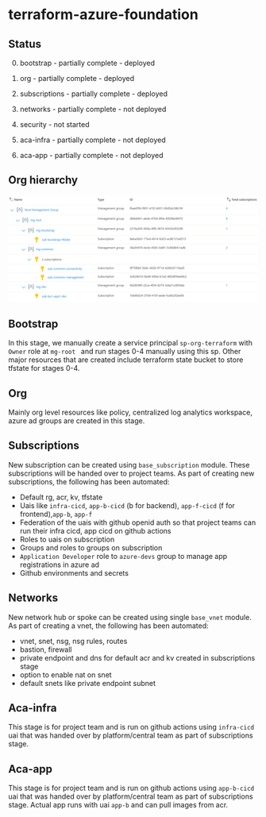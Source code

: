 # terraform-azure-foundation

## Status

0. bootstrap - partially complete - deployed

1. org - partially complete - deployed

2. subscriptions - partially complete - deployed

3. networks - partially complete - not deployed

4. security - not started

5. aca-infra - partially complete - not deployed

6. aca-app - partially complete - not deployed

## Org hierarchy

![Alt text](images/image.png)

## Bootstrap
In this stage, we manually create a service principal ```sp-org-terraform``` with ```Owner``` role at ```mg-root ``` and run stages 0-4 manually using this sp. Other major resources that are created include terraform state bucket to store tfstate for stages 0-4.

## Org
Mainly org level resources like policy, centralized log analytics workspace, azure ad groups are created in this stage. 

## Subscriptions
New subscription can be created using ```base_subscription``` module. These subscriptions will be handed over to project teams. As part of creating new subscriptions, the following has been automated:
- Default rg, acr, kv, tfstate
- Uais like ```infra-cicd```, ```app-b-cicd``` (b for backend), ```app-f-cicd``` (f for frontend),```app-b```, ```app-f```
- Federation of the uais with github openid auth so that project teams can run their infra cicd, app cicd on github actions
- Roles to uais on subscription
- Groups and roles to groups on subscription
- ```Application Developer``` role to ```azure-devs``` group to manage app registrations in azure ad
- Github environments and secrets

## Networks
New network hub or spoke can be created using single ```base_vnet``` module. As part of creating a vnet, the following has been automated:
- vnet, snet, nsg, nsg rules, routes
- bastion, firewall
- private endpoint and dns for default acr and kv created in subscriptions stage
- option to enable nat on snet
- default snets like private endpoint subnet

## Aca-infra
This stage is for project team and is run on github actions using ```infra-cicd``` uai that was handed over by platform/central team as part of subscriptions stage.

## Aca-app
This stage is for project team and is run on github actions using ```app-b-cicd``` uai that was handed over by platform/central team as part of subscriptions stage. Actual app runs with uai ```app-b``` and can pull images from acr.
